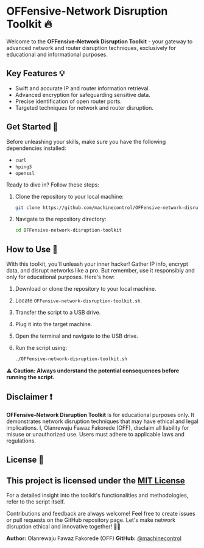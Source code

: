 # OFFensive-Network Disruption Toolkit 🔥

Welcome to the **OFFensive-Network Disruption Toolkit** - your gateway to advanced network and router disruption techniques, exclusively for educational and informational purposes.

## Key Features 💡

- Swift and accurate IP and router information retrieval.
- Advanced encryption for safeguarding sensitive data.
- Precise identification of open router ports.
- Targeted techniques for network and router disruption.

## Get Started 🚀

Before unleashing your skills, make sure you have the following dependencies installed:

- `curl`
- `hping3`
- `openssl`

Ready to dive in? Follow these steps:

1. Clone the repository to your local machine:

   ```bash
   git clone https://github.com/machinecontrol/OFFensive-network-disruption-toolkit.git
   ```

2. Navigate to the repository directory:

   ```bash
   cd OFFensive-network-disruption-toolkit
   ```

## How to Use 📝

With this toolkit, you'll unleash your inner hacker! Gather IP info, encrypt data, and disrupt networks like a pro. But remember, use it responsibly and only for educational purposes. Here's how:

1. Download or clone the repository to your local machine.
2. Locate `OFFensive-network-disruption-toolkit.sh`.
3. Transfer the script to a USB drive.
4. Plug it into the target machine.
5. Open the terminal and navigate to the USB drive.
6. Run the script using:

   ```bash
   ./OFFensive-network-disruption-toolkit.sh
   ```

⚠️ **Caution: Always understand the potential consequences before running the script.**

## Disclaimer ❗

**OFFensive-Network Disruption Toolkit** is for educational purposes only. It demonstrates network disruption techniques that may have ethical and legal implications. I, Olanrewaju Fawaz Fakorede (OFF), disclaim all liability for misuse or unauthorized use. Users must adhere to applicable laws and regulations.



## License 📜

This project is licensed under the [MIT License](LICENSE) 
---

For a detailed insight into the toolkit's functionalities and methodologies, refer to the script itself.

Contributions and feedback are always welcome! Feel free to create issues or pull requests on the GitHub repository page. Let's make network disruption ethical and innovative together! 💪😎

**Author:** Olanrewaju Fawaz Fakorede (OFF) 
**GitHub:** [@machinecontrol](https://github.com/machinecontrol)
